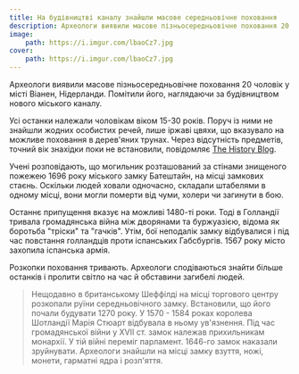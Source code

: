 ```yaml
---
title: На будівництві каналу знайшли масове середньовічне поховання
description: Археологи виявили масове пізньосередньовічне поховання 20 чоловік у місті Віанен, Нідерланди. Помітили його, наглядаючи за будівництвом нового міського каналу.
image:
    path: https://i.imgur.com/lbaoCz7.jpg
cover:
    path: https://i.imgur.com/lbaoCz7.jpg
---
```


Археологи виявили масове пізньосередньовічне поховання 20 чоловік у місті Віанен, Нідерланди. Помітили його, наглядаючи за будівництвом нового міського каналу.

Усі останки належали чоловікам віком 15-30 років. Поруч із ними не знайшли жодних особистих речей, лише іржаві цвяхи, що вказувало на можливе поховання в дерев'яних трунах. Через відсутність предметів, точний вік знахідки поки не встановили, 
повідомляє [The History Blog](http://www.thehistoryblog.com/archives/60138).

Учені розповідають, що могильник розташований за стінами знищеного пожежею 1696 року міського замку Батештайн, на місці замкових стаєнь. Оскільки людей ховали одночасно, складали штабелями в одному місці, вони могли померти від чуми, холери чи загинути в бою.

Останнє припущення вказує на можливі 1480-ті роки. Тоді в Голландії тривала громадянська війна між дворянами та буржуазією, відома як боротьба "тріски" та "гачків". Утім, бої неподалік замку відбувалися і під час повстання голландців проти іспанських Габсбургів. 1567 року місто захопила іспанська армія.

Розкопки поховання тривають. Археологи сподіваються знайти більше останків і пролити світло на час й обставини загибелі людей.

> Нещодавно в британському Шеффілді на місці торгового центру розкопали руїни середньовічного замку. Встановили, що його почали будувати 1270 року. У 1570 - 1584 роках королева Шотландії Марія Стюарт відбувала в ньому ув'язнення.
> Під час громадянської війни у XVII ст. замок належав прихильникам монархії. У тій війні переміг парламент. 1646-го замок наказали зруйнувати. Археологи знайшли на місці замку взуття, ножі, монети, гарматні ядра і розп'яття.

